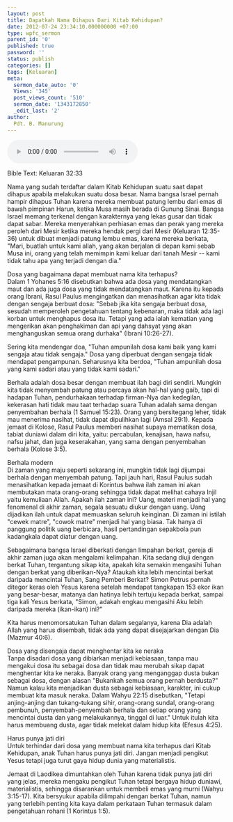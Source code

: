 ```yaml
---
layout: post
title: Dapatkah Nama Dihapus Dari Kitab Kehidupan?
date: 2012-07-24 23:34:10.000000000 +07:00
type: wpfc_sermon
parent_id: '0'
published: true
password: ''
status: publish
categories: []
tags: [Keluaran]
meta:
  sermon_date_auto: '0'
  Views: '345'
  post_views_count: '510'
  sermon_date: '1343172850'
  _edit_last: '2'
author:
  Pdt. B. Manurung
---
```

<audio controls><source src="https://archive.org/download/GpdiLbaDapatkahNamaDihapusDariKitabKehidupan/GpdiLbaDapatkahNamaDihapusDariKitabKehidupan.mp3"></audio><br />
<p>Bible Text: Keluaran 32:33</p>
<p>Nama yang sudah terdaftar dalam Kitab Kehidupan suatu saat dapat dihapus apabila melakukan suatu dosa besar. Nama bangsa Israel pernah hampir dihapus Tuhan karena mereka membuat patung lembu dari emas di bawah pimpinan Harun, ketika Musa masih berada di Gunung Sinai. Bangsa Israel memang terkenal dengan karakternya yang lekas gusar dan tidak dapat sabar. Mereka menyerahkan perhiasan emas dan perak yang mereka peroleh dari Mesir ketika mereka hendak pergi dari Mesir (Keluaran 12:35-36) untuk dibuat menjadi patung lembu emas, karena mereka berkata, "Mari, buatlah untuk kami allah, yang akan berjalan di depan kami sebab Musa ini, orang yang telah memimpin kami keluar dari tanah Mesir -- kami tidak tahu apa yang terjadi dengan dia."</p>
<p>Dosa yang bagaimana dapat membuat nama kita terhapus?<br />
Dalam 1 Yohanes 5:16 disebutkan bahwa ada dosa yang mendatangkan maut dan ada juga dosa yang tidak mendatangkan maut. Karena itu kepada orang Ibrani, Rasul Paulus mengingatkan dan menasihatkan agar kita tidak dengan sengaja berbuat dosa: "Sebab jika kita sengaja berbuat dosa, sesudah memperoleh pengetahuan tentang kebenaran, maka tidak ada lagi korban untuk menghapus dosa itu. Tetapi yang ada ialah kematian yang mengerikan akan penghakiman dan api yang dahsyat yang akan menghanguskan semua orang durhaka" (Ibrani 10:26-27).</p>
<p>Sering kita mendengar doa, "Tuhan ampunilah dosa kami baik yang kami sengaja atau tidak sengaja." Dosa yang diperbuat dengan sengaja tidak mendapat pengampunan. Seharusnya kita berdoa, "Tuhan ampunilah dosa yang kami sadari atau yang tidak kami sadari."</p>
<p>Berhala adalah dosa besar dengan membuat ilah bagi diri sendiri. Mungkin kita tidak menyembah patung atau percaya akan hal-hal yang gaib, tapi di hadapan Tuhan, pendurhakaan terhadap firman-Nya dan kedegilan, kekerasan hati tidak mau taat terhadap suara Tuhan adalah sama dengan penyembahan berhala (1 Samuel 15:23). Orang yang bersitegang leher, tidak mau menerima nasihat, tidak dapat dipulihkan lagi (Amsal 29:1). Kepada jemaat di Kolose, Rasul Paulus memberi nasihat supaya mematikan dosa, tabiat duniawi dalam diri kita, yaitu: percabulan, kenajisan, hawa nafsu, nafsu jahat, dan juga keserakahan, yang sama dengan penyembahan berhala (Kolose 3:5).</p>
<p>Berhala modern<br />
Di zaman yang maju seperti sekarang ini, mungkin tidak lagi dijumpai berhala dengan menyembah patung. Tapi jauh hari, Rasul Paulus sudah menasihatkan kepada jemaat di Korintus bahwa ilah zaman ini akan membutakan mata orang-orang sehingga tidak dapat melihat cahaya Injil yaitu kemuliaan Allah. Apakah ilah zaman ini? Uang, materi menjadi hal yang fenomenal di akhir zaman, segala sesuatu diukur dengan uang. Uang dijadikan ilah untuk dapat memuaskan seluruh keinginan. Di zaman ini istilah "cewek matre", "cowok matre" menjadi hal yang biasa. Tak hanya di panggung politik uang berbicara, hasil pertandingan sepakbola pun kadangkala dapat diatur dengan uang.</p>
<p>Sebagaimana bangsa Israel diberkati dengan limpahan berkat, gereja di akhir zaman juga akan mengalami kelimpahan. Kita sedang diuji dengan berkat Tuhan, tergantung sikap kita, apakah kita semakin mengasihi Tuhan dengan berkat yang diberikan-Nya? Ataukah kita lebih mencintai berkat daripada mencintai Tuhan, Sang Pemberi Berkat? Simon Petrus pernah ditegor keras oleh Yesus karena setelah mendapat tangkapan 153 ekor ikan yang besar-besar, matanya dan hatinya lebih tertuju kepada berkat, sampai tiga kali Yesus berkata, "Simon, adakah engkau mengasihi Aku lebih daripada mereka (ikan-ikan) ini?"</p>
<p>Kita harus menomorsatukan Tuhan dalam segalanya, karena Dia adalah Allah yang harus disembah, tidak ada yang dapat disejajarkan dengan Dia (Mazmur 40:6).</p>
<p>Dosa yang disengaja dapat menghentar kita ke neraka<br />
Tanpa disadari dosa yang dibiarkan menjadi kebiasaan, tanpa mau mengakui dosa itu sebagai dosa dan tidak mau merubah sikap dapat menghentar kita ke neraka. Banyak orang yang menganggap dusta bukan sebagai dosa, dengan alasan "Bukankah semua orang pernah berdusta?" Namun kalau kita menjadikan dusta sebagai kebiasaan, karakter, ini cukup membuat kita masuk neraka. Dalam Wahyu 22:15 disebutkan, "Tetapi anjing-anjing dan tukang-tukang sihir, orang-orang sundal, orang-orang pembunuh, penyembah-penyembah berhala dan setiap orang yang mencintai dusta dan yang melakukannya, tinggal di luar." Untuk itulah kita harus membuang dusta, agar tidak melekat dalam hidup kita (Efesus 4:25).</p>
<p>Harus punya jati diri<br />
Untuk terhindar dari dosa yang membuat nama kita terhapus dari Kitab Kehidupan, anak Tuhan harus punya jati diri. Jangan menjadi pengikut Yesus tetapi juga turut gaya hidup dunia yang materialistis.</p>
<p>Jemaat di Laodikea dimuntahkan oleh Tuhan karena tidak punya jati diri yang jelas, mereka mengaku pengikut Tuhan tetapi bergaya hidup duniawi, materialistis, sehingga disarankan untuk membeli emas yang murni (Wahyu 3:15-17). Kita bersyukur apabila dilimpahi dengan berkat Tuhan, namun yang terlebih penting kita kaya dalam perkataan Tuhan termasuk dalam pengetahuan rohani (1 Korintus 1:5).</p>
